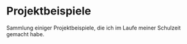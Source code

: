 # Projektbeispiele
Sammlung einiger Projektbeispiele, die ich im Laufe meiner Schulzeit gemacht habe.
